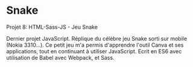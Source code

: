 # Snake
Projet 8: HTML-Sass-JS - Jeu Snake

Dernier projet JavaScript. Réplique du célèbre jeu Snake sorti sur mobile (Nokia 3310...).
Ce petit jeu m'a permis d'apprendre l'outil Canva et ses applications, tout en continuant à utiliser JavaScript.
Ecrit en ES6 avec utilisation de Babel avec Webpack, et Sass.
